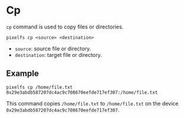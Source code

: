 # Cp

`cp` command is used to copy files or directories.

```shell
pixelfs cp <source> <destination>
```

- `source`: source file or directory.
- `destination`: target file or directory.

## Example

```shell
pixelfs cp /home/file.txt 0x29e3abdb587207dc4ac9c708670eefde717ef307:/home/file.txt
```

This command copies `/home/file.txt` to `/home/file.txt` on the device `0x29e3abdb587207dc4ac9c708670eefde717ef307`.
